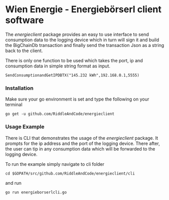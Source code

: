 # Wien Energie - Energiebörserl client software

The *energieclient* package provides an easy to use interface to send consumption data to the logging device which in turn will sign it and build the BigChainDb transaction and finally send the transaction Json as a string back to the client. 

There is only one function to be used which takes the port, ip and consumption data in simple string format as input.

``SendConsumptionandGetIPDBTX("145.232 kWh",192.168.0.1,5555)``

### Installation

Make sure your go environment is set and type the following on your terminal

``go get -u github.com/RiddleAndCode/energieclient`` 

### Usage Example

There is CLI that demonstrates the usage of the *energieclient* package. It prompts for the ip address and the port of the logging device. There after, the user can tip in any consumption data which will be forwarded to the logging device.

To run the example simply navigate to cli folder 

`cd $GOPATH/src/github.com/RiddleAndCode/energieclient/cli`

and run

``go run energieborserlcli.go``

